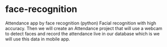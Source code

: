 # face-recognition
Attendance app by face recognition (python)
Facial recognition with high accuracy.
Then we will create an Attendance project that will use a webcam to detect faces and record the attendance live in our database which is we will use this data in mobile app.
